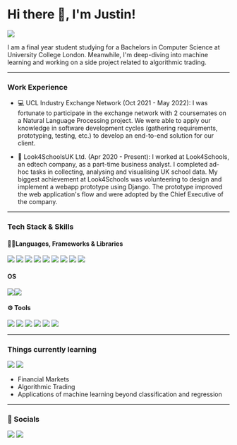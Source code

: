 # Hi there 👋, I'm Justin!

<img src="https://img.shields.io/badge/Maintained%3F-yes-green.svg"/>

I am a final year student studying for a Bachelors in Computer Science at University College London. Meanwhile, I'm deep-diving into machine learning and working on a side project related to algorithmic trading.

---
### Work Experience
- 💻 UCL Industry Exchange Network (Oct 2021 - May 2022): I was fortunate to participate in the exchange network with 2 coursemates on a Natural Language Processing project. We were able to apply our knowledge in software development cycles (gathering requirements, prototyping, testing, etc.) to develop an end-to-end solution for our client.

- 🏫 Look4SchoolsUK Ltd. (Apr 2020 - Present): I worked at Look4Schools, an edtech company, as a part-time business analyst. I completed ad-hoc tasks in collecting, analysing and visualising UK school data. My biggest achievement at Look4Schools was volunteering to design and implement a webapp prototype using Django. The prototype improved the web application's flow and were adopted by the Chief Executive of the company.

---
### Tech Stack & Skills

#### 👩‍💻Languages, Frameworks & Libraries
<img src="https://img.shields.io/badge/Python-FFD43B?style=for-the-badge&logo=python&logoColor=blue"> <img src="https://img.shields.io/badge/JavaScript-323330?style=for-the-badge&logo=javascript&logoColor=F7DF1E"> <img src="https://img.shields.io/badge/Java-ED8B00?style=for-the-badge&logo=java&logoColor=white"> <img src="https://img.shields.io/badge/TensorFlow-FF6F00?style=for-the-badge&logo=tensorflow&logoColor=white" /> <img src="https://img.shields.io/badge/GIT-E44C30?style=for-the-badge&logo=git&logoColor=white" /> <img src="https://img.shields.io/badge/Markdown-000000?style=for-the-badge&logo=markdown&logoColor=white"/> <img src="https://img.shields.io/badge/Django-092E20?style=for-the-badge&logo=django&logoColor=white" /> <img src="https://img.shields.io/badge/React-20232A?style=for-the-badge&logo=react&logoColor=61DAFB" /> <img src="https://img.shields.io/badge/MySQL-00000F?style=for-the-badge&logo=mysql&logoColor=white"/>

#### OS
<img src="https://img.shields.io/badge/Windows-0078D6?style=for-the-badge&logo=windows&logoColor=white" /><img src="https://img.shields.io/badge/Ubuntu-E95420?style=for-the-badge&logo=ubuntu&logoColor=white" />

#### ⚙️ Tools
<img src="https://img.shields.io/badge/Visual_Studio_Code-0078D4?style=for-the-badge&logo=visual%20studio%20code&logoColor=white"/> <img src="https://img.shields.io/badge/Microsoft_Excel-217346?style=for-the-badge&logo=microsoft-excel&logoColor=white" /> <img src="https://img.shields.io/badge/Opera-FF1B2D?style=for-the-badge&logo=Opera&logoColor=white"/> <img src="https://img.shields.io/badge/Trello-0052CC?style=for-the-badge&logo=trello&logoColor=white" /> <img src="https://img.shields.io/badge/Notion-000000?style=for-the-badge&logo=notion&logoColor=white" /> <img src="https://img.shields.io/badge/Overleaf-47A141?style=for-the-badge&logo=Overleaf&logoColor=white" />

---
### Things currently learning
<img src="https://img.shields.io/badge/Amazon_AWS-232F3E?style=for-the-badge&logo=amazon-aws&logoColor=white"/> <img src="	https://img.shields.io/badge/Coursera-0056D2?style=for-the-badge&logo=Coursera&logoColor=white"/>
- Financial Markets
- Algorithmic Trading
- Applications of machine learning beyond classification and regression
 
---
### 👨 Socials

[<img src="https://img.shields.io/badge/LinkedIn-0077B5?style=for-the-badge&logo=linkedin&logoColor=white"/>](https://www.linkedin.com/in/justin-koo-29bb831b2/) [<img src="https://img.shields.io/badge/-LeetCode-FFA116?style=for-the-badge&logo=LeetCode&logoColor=black"/>](https://leetcode.com/jhtk0426/)
